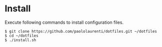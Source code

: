 # Install

Execute following commands to install configuration files.

    $ git clone https://github.com/paololaurenti/dotfiles.git ~/dotfiles
    $ cd ~/dotfiles
    $ ./install.sh
